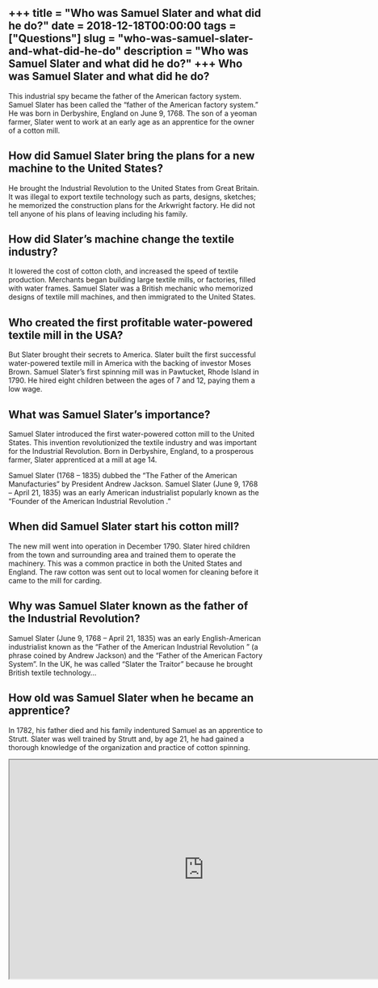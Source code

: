 +++
title = "Who was Samuel Slater and what did he do?"
date = 2018-12-18T00:00:00
tags = ["Questions"]
slug = "who-was-samuel-slater-and-what-did-he-do"
description = "Who was Samuel Slater and what did he do?"
+++
Who was Samuel Slater and what did he do?
-----------------------------------------

This industrial spy became the father of the American factory system. Samuel Slater has been called the “father of the American factory system.” He was born in Derbyshire, England on June 9, 1768. The son of a yeoman farmer, Slater went to work at an early age as an apprentice for the owner of a cotton mill.

How did Samuel Slater bring the plans for a new machine to the United States?
-----------------------------------------------------------------------------

He brought the Industrial Revolution to the United States from Great Britain. It was illegal to export textile technology such as parts, designs, sketches; he memorized the construction plans for the Arkwright factory. He did not tell anyone of his plans of leaving including his family.

How did Slater’s machine change the textile industry?
-----------------------------------------------------

It lowered the cost of cotton cloth, and increased the speed of textile production. Merchants began building large textile mills, or factories, filled with water frames. Samuel Slater was a British mechanic who memorized designs of textile mill machines, and then immigrated to the United States.

Who created the first profitable water-powered textile mill in the USA?
-----------------------------------------------------------------------

But Slater brought their secrets to America. Slater built the first successful water-powered textile mill in America with the backing of investor Moses Brown. Samuel Slater’s first spinning mill was in Pawtucket, Rhode Island in 1790. He hired eight children between the ages of 7 and 12, paying them a low wage.

What was Samuel Slater’s importance?
------------------------------------

Samuel Slater introduced the first water-powered cotton mill to the United States. This invention revolutionized the textile industry and was important for the Industrial Revolution. Born in Derbyshire, England, to a prosperous farmer, Slater apprenticed at a mill at age 14.

Samuel Slater (1768 – 1835) dubbed the “The Father of the American Manufacturies” by President Andrew Jackson. Samuel Slater (June 9, 1768 – April 21, 1835) was an early American industrialist popularly known as the “Founder of the American Industrial Revolution .”

When did Samuel Slater start his cotton mill?
---------------------------------------------

The new mill went into operation in December 1790. Slater hired children from the town and surrounding area and trained them to operate the machinery. This was a common practice in both the United States and England. The raw cotton was sent out to local women for cleaning before it came to the mill for carding.

Why was Samuel Slater known as the father of the Industrial Revolution?
-----------------------------------------------------------------------

Samuel Slater (June 9, 1768 – April 21, 1835) was an early English-American industrialist known as the “Father of the American Industrial Revolution ” (a phrase coined by Andrew Jackson) and the “Father of the American Factory System”. In the UK, he was called “Slater the Traitor” because he brought British textile technology…

How old was Samuel Slater when he became an apprentice?
-------------------------------------------------------

In 1782, his father died and his family indentured Samuel as an apprentice to Strutt. Slater was well trained by Strutt and, by age 21, he had gained a thorough knowledge of the organization and practice of cotton spinning.

<iframe allow="accelerometer; autoplay; clipboard-write; encrypted-media; gyroscope; picture-in-picture" allowfullscreen="" class="__youtube_prefs__  epyt-is-override  no-lazyload" data-no-lazy="1" data-origheight="433" data-origwidth="770" data-skipgform_ajax_framebjll="" height="433" id="_ytid_95613" loading="lazy" src="https://www.youtube.com/embed/PB2OegI6wvI?enablejsapi=1&autoplay=0&cc_load_policy=0&cc_lang_pref=&iv_load_policy=1&loop=0&modestbranding=0&rel=1&fs=1&playsinline=0&autohide=2&theme=dark&color=red&controls=1&" title="YouTube player" width="770"></iframe>